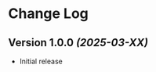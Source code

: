 Change Log
==========

Version 1.0.0 *(2025-03-XX)*
----------------------------

* Initial release
